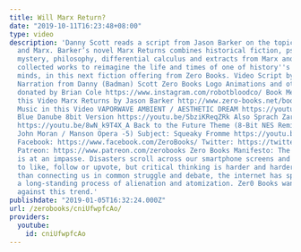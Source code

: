 ```yaml
---
title: Will Marx Return?
date: "2019-10-11T16:23:48+08:00"
type: video
description: 'Danny Scott reads a script from Jason Barker on the topic of fate, time
  and Marx. Barker’s novel Marx Returns combines historical fiction, psychological
  mystery, philosophy, differential calculus and extracts from Marx and Engels''s
  collected works to reimagine the life and times of one of history''s most exceptional
  minds, in this next fiction offering from Zero Books. Video Script by Jason Barker
  Narration from Danny (Badman) Scott Zero Books Logo Animations and other animations
  donated by Brian Cole https://www.instagram.com/robotbloodco/ Book Mentioned in
  this Video Marx Returns by Jason Barker http://www.zero-books.net/books/marx-returns
  Music in this Video VAPORWAVE AMBIENT / AESTHETIC DREAM https://youtu.be/KithfSlMnIc
  Blue Danube 8bit Version https://youtu.be/SbziKReqZRk Also Sprach Zarathustra 8-bit
  https://youtu.be/8wN_k9T4X_A Back to the Future Theme (8-Bit NES Remix) https://youtu.be/6AXC25TRA2E
  John Moran / Manson Opera -5) Subject: Squeaky Fromme https://youtu.be/_o3oP3NnzCw
  Facebook: https://www.facebook.com/ZeroBooks/ Twitter: https://twitter.com/zer0books
  Patreon: https://www.patreon.com/zerobooks Zero Books Manifesto: The modern world
  is at an impasse. Disasters scroll across our smartphone screens and we’re invited
  to like, follow or upvote, but critical thinking is harder and harder to find. Rather
  than connecting us in common struggle and debate, the internet has sped up and deepened
  a long-standing process of alienation and atomization. Zer0 Books wants to work
  against this trend.'
publishdate: "2019-01-05T16:32:24.000Z"
url: /zerobooks/cniUfwpfcAo/
providers:
  youtube:
    id: cniUfwpfcAo
---
```

